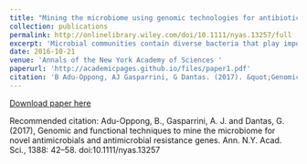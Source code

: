 ```yaml
---
title: "Mining the microbiome using genomic technologies for antibiotic resistance and discovery."
collection: publications
permalink: http://onlinelibrary.wiley.com/doi/10.1111/nyas.13257/full
excerpt: 'Microbial communities contain diverse bacteria that play important roles in every environment. Advances in sequencing and computational methodologies over the past decades have illuminated the phylogenetic and functional diversity of microbial communities from diverse habitats.'
date: 2016-10-21
venue: 'Annals of the New York Academy of Sciences '
paperurl: 'http://academicpages.github.io/files/paper1.pdf'
citation: 'B Adu‐Oppong, AJ Gasparrini, G Dantas. (2017). &quot;Genomic and functional techniques to mine the microbiome for novel antimicrobials and antimicrobial resistance genes.&quot; <i>Annals of the New York Academy of Sciences</i>. 1388.'
---
```


[Download paper here](http://abenaa07.github.io/files/2016_Adu-Oppong_Gasparrini_GenomicFunctionalMiningAbxResProd_REVIEW_AnnalsNYAS.pdf)

Recommended citation: Adu-Oppong, B., Gasparrini, A. J. and Dantas, G. (2017), Genomic and functional techniques to mine the microbiome for novel antimicrobials and antimicrobial resistance genes. Ann. N.Y. Acad. Sci., 1388: 42–58. doi:10.1111/nyas.13257
